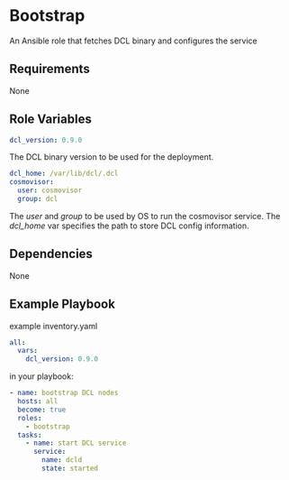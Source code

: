 # Bootstrap

An Ansible role that fetches DCL binary and configures the service

## Requirements

None

## Role Variables

```yaml
dcl_version: 0.9.0
```

The DCL binary version to be used for the deployment.

```yaml
dcl_home: /var/lib/dcl/.dcl
cosmovisor:
  user: cosmovisor
  group: dcl
```

The *user* and *group* to be used by OS to run the cosmovisor service. The
*dcl_home* var specifies the path to store DCL config information.

## Dependencies

None

## Example Playbook

example inventory.yaml

```yaml
all:
  vars:
    dcl_version: 0.9.0
```

in your playbook:

```yaml
- name: bootstrap DCL nodes
  hosts: all
  become: true
  roles:
    - bootstrap
  tasks:
    - name: start DCL service
      service:
        name: dcld
        state: started
```
